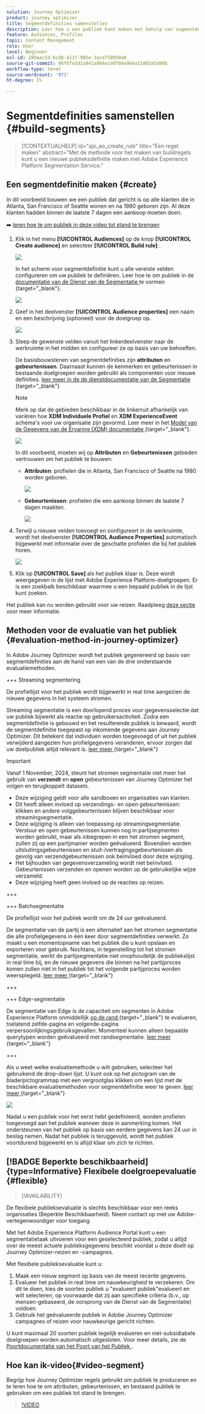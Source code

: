 ```yaml
---
solution: Journey Optimizer
product: journey optimizer
title: Segmentdefinities samenstellen
description: Leer hoe u een publiek kunt maken met behulp van segmentdefinities
feature: Audiences, Profiles
topic: Content Management
role: User
level: Beginner
exl-id: 289aac5d-6cdb-411f-985e-3acef58050a8
source-git-commit: 96f6fe5d1a941a904ecddf66e9b4a51802e5d00b
workflow-type: tm+mt
source-wordcount: '971'
ht-degree: 1%

---
```


# Segmentdefinities samenstellen {#build-segments}

>[!CONTEXTUALHELP]
>id="ajo_ao_create_rule"
>title="Een regel maken"
>abstract="Met de methode voor het maken van buildregels kunt u een nieuwe publieksdefinitie maken met Adobe Experience Platform Segmentation Service."

## Een segmentdefinitie maken {#create}

In dit voorbeeld bouwen we een publiek dat gericht is op alle klanten die in Atlanta, San Francisco of Seattle wonen en na 1980 geboren zijn. Al deze klanten hadden binnen de laatste 7 dagen een aankoop moeten doen.

➡️ [ leren hoe te om publiek in deze video tot stand te brengen ](#video-segment)

1. Klik in het menu **[!UICONTROL Audiences]** op de knop **[!UICONTROL Create audience]** en selecteer **[!UICONTROL Build rule]** .

   ![](assets/create-segment.png)

   In het scherm voor segmentdefinitie kunt u alle vereiste velden configureren om uw publiek te definiëren. Leer hoe te om publiek in de [ documentatie van de Dienst van de Segmentatie ](https://experienceleague.adobe.com/docs/experience-platform/segmentation/ui/overview.html) te vormen {target="_blank"}.

   ![](assets/segment-builder.png)

1. Geef in het deelvenster **[!UICONTROL Audience properties]** een naam en een beschrijving (optioneel) voor de doelgroep op.

   ![](assets/segment-properties.png)

1. Sleep de gewenste velden vanuit het linkerdeelvenster naar de werkruimte in het midden en configureer ze op basis van uw behoeften.

   De basisbouwstenen van segmentdefinities zijn **attributen** en **gebeurtenissen**. Daarnaast kunnen de kenmerken en gebeurtenissen in bestaande doelgroepen worden gebruikt als componenten voor nieuwe definities. [ leer meer in de de dienstdocumentatie van de Segmentatie ](https://experienceleague.adobe.com/en/docs/experience-platform/segmentation/ui/segment-builder#building-blocks) {target="_blank"}

   >[!NOTE]
   >
   >Merk op dat de gebieden beschikbaar in de linkerruit afhankelijk van variëren hoe **XDM Individuele Profiel** en **XDM ExperienceEvent** schema&#39;s voor uw organisatie zijn gevormd.  Leer meer in het [ Model van de Gegevens van de Ervaring (XDM) documentatie ](https://experienceleague.adobe.com/docs/experience-platform/xdm/home.html?lang=nl) {target="_blank"}.

   ![](assets/drag-fields.png)

   In dit voorbeeld, moeten wij op **Attributen** en **Gebeurtenissen** gebieden vertrouwen om het publiek te bouwen:

   * **Attributen**: profielen die in Atlanta, San Francisco of Seattle na 1980 worden geboren.

     ![](assets/add-attributes.png)

   * **Gebeurtenissen**: profielen die een aankoop binnen de laatste 7 dagen maakten.

     ![](assets/add-events.png)

1. Terwijl u nieuwe velden toevoegt en configureert in de werkruimte, wordt het deelvenster **[!UICONTROL Audience Properties]** automatisch bijgewerkt met informatie over de geschatte profielen die bij het publiek horen.

   ![](assets/segment-estimate.png)

1. Klik op **[!UICONTROL Save]** als het publiek klaar is. Deze wordt weergegeven in de lijst met Adobe Experience Platform-doelgroepen. Er is een zoekbalk beschikbaar waarmee u een bepaald publiek in de lijst kunt zoeken.

Het publiek kan nu worden gebruikt voor uw reizen. Raadpleeg [deze sectie](../audience/about-audiences.md) voor meer informatie.

## Methoden voor de evaluatie van het publiek {#evaluation-method-in-journey-optimizer}

In Adobe Journey Optimizer wordt het publiek gegenereerd op basis van segmentdefinities aan de hand van een van de drie onderstaande evaluatiemethoden.

+++ Streaming segmentering

De profiellijst voor het publiek wordt bijgewerkt in real time aangezien de nieuwe gegevens in het systeem stromen.

Streaming segmentatie is een doorlopend proces voor gegevensselectie dat uw publiek bijwerkt als reactie op gebruikersactiviteit. Zodra een segmentdefinitie is gebouwd en het resulterende publiek is bewaard, wordt de segmentdefinitie toegepast op inkomende gegevens aan Journey Optimizer. Dit betekent dat individuen worden toegevoegd of uit het publiek verwijderd aangezien hun profielgegevens veranderen, ervoor zorgen dat uw doelpubliek altijd relevant is. [ leer meer ](https://experienceleague.adobe.com/docs/experience-platform/segmentation/ui/streaming-segmentation.html) {target="_blank"}

>[!IMPORTANT]
>
>Vanaf 1 November, 2024, steunt het stromen segmentatie niet meer het gebruik van **verzendt** en **open** gebeurtenissen van Journey Optimizer het volgen en terugkoppelt datasets.
>* Deze wijziging geldt voor alle sandboxen en organisaties van klanten.
>* Dit heeft alleen invloed op verzendings- en open gebeurtenissen: klikken en andere volggebeurtenissen blijven beschikbaar voor streamingsegmentatie.
>* Deze wijziging is alleen van toepassing op streamingsegmentatie. Verstuur en open gebeurtenissen kunnen nog in partijsegmenten worden gebruikt, maar als inbegrepen in een het stromen segment, zullen zij op een partijmanier worden geëvalueerd. Bovendien worden uitsluitingsgebeurtenissen en stuit-/vertragingsgebeurtenissen als gevolg van verzendgebeurtenissen ook beïnvloed door deze wijziging.
>* Het bijhouden van gegevensverzameling wordt niet beïnvloed. Gebeurtenissen verzenden en openen worden op de gebruikelijke wijze verzameld.
>* Deze wijziging heeft geen invloed op de reacties op reizen.

+++

+++ Batchsegmentatie

De profiellijst voor het publiek wordt om de 24 uur geëvalueerd.

De segmentatie van de partij is een alternatief aan het stromen segmentatie die alle profielgegevens in één keer door segmentdefinities verwerkt. Zo maakt u een momentopname van het publiek die u kunt opslaan en exporteren voor gebruik. Nochtans, in tegenstelling tot het stromen segmentatie, werkt de partijsegmentatie niet onophoudelijk de publiekslijst in real time bij, en de nieuwe gegevens die binnen na het partijproces komen zullen niet in het publiek tot het volgende partijproces worden weerspiegeld. [ leer meer ](https://experienceleague.adobe.com/docs/experience-platform/segmentation/home.html#batch) {target="_blank"}

+++

+++ Edge-segmentatie

De segmentatie van Edge is de capaciteit om segmenten in Adobe Experience Platform onmiddellijk [ op de rand ](https://experienceleague.adobe.com/docs/experience-platform/edge/home.html) {target="_blank"} te evalueren, toelatend zelfde-pagina en volgende-pagina verpersoonlijkingsgebruiksgevallen. Momenteel kunnen alleen bepaalde querytypen worden geëvalueerd met randsegmentatie. [ leer meer ](https://experienceleague.adobe.com/docs/experience-platform/segmentation/ui/edge-segmentation.html#query-types) {target="_blank"}

+++

Als u weet welke evaluatiemethode u wilt gebruiken, selecteer het gebruikend de drop-down lijst. U kunt ook op het pictogram van de bladerpictogrammap met een vergrootglas klikken om een lijst met de beschikbare evaluatiemethoden voor segmentdefinitie weer te geven. [ leer meer ](https://experienceleague.adobe.com/docs/experience-platform/segmentation/ui/segment-builder.html#segment-properties) {target="_blank"}

![](assets/evaluation-methods.png)

<!--The determination between batch segmentation and streaming segmentation is made by the system for each audience, based on the complexity and the cost of evaluating the segment definition rule. You can view the evaluation method for each audience in the **[!UICONTROL Evaluation method]** column of the audience list.
    
![](assets/evaluation-method.png)

>[!NOTE]
>
>If the **[!UICONTROL Evaluation method]** column does not display, you  need to add it using configuration button on the top right of the list.-->

Nadat u een publiek voor het eerst hebt gedefinieerd, worden profielen toegevoegd aan het publiek wanneer deze in aanmerking komen. Het ondersteunen van het publiek op basis van eerdere gegevens kan 24 uur in beslag nemen. Nadat het publiek is teruggevuld, wordt het publiek voortdurend bijgewerkt en is altijd klaar om zich te richten.

## [!BADGE Beperkte beschikbaarheid]{type=Informative} Flexibele doelgroepevaluatie {#flexible}

>[!AVAILABILITY]
>
De flexibele publieksevaluatie is slechts beschikbaar voor een reeks organisaties (Beperkte Beschikbaarheid). Neem contact op met uw Adobe-vertegenwoordiger voor toegang.

Met het Adobe Experience Platform Audience Portal kunt u een segmentatietaak uitvoeren voor een geselecteerd publiek, zodat u altijd over de meest actuele publieksgegevens beschikt voordat u deze doelt op Journey Optimizer-reizen en -campagnes.

Met flexibele publieksevaluatie kunt u:

1. Maak een nieuw segment op basis van de meest recente gegevens.
1. Evalueer het publiek in real time om nauwkeurigheid te verzekeren. Om dit te doen, kies de soorten publiek u &quot;evalueert publiek&quot;evalueert en wilt selecteren, op voorwaarde dat zij aan specifieke criteria (b.v., op mensen-gebaseerd, de oorsprong van de Dienst van de Segmentatie) voldoen.
1. Gebruik het geëvalueerde publiek in Adobe Journey Optimizer campagnes of reizen voor nauwkeurige gericht richten.

U kunt maximaal 20 soorten publiek tegelijk evalueren en niet-subsidiabele doelgroepen worden automatisch uitgesloten. Voor meer details, zie de [ Poortdocumentatie van het Poort van het Publiek ](https://experienceleague.adobe.com/en/docs/experience-platform/segmentation/ui/audience-portal#flexible-audience-evaluation).

## Hoe kan ik-video{#video-segment}

Begrijp hoe Journey Optimizer regels gebruikt om publiek te produceren en te leren hoe te om attributen, gebeurtenissen, en bestaand publiek te gebruiken om een publiek tot stand te brengen.

>[!VIDEO](https://video.tv.adobe.com/v/3425020?quality=12)
